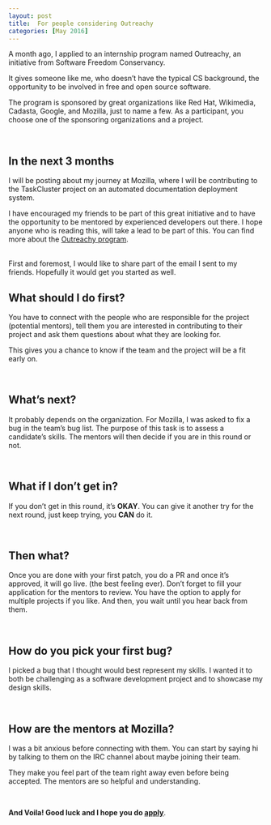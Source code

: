 ```yaml
---
layout: post
title:  For people considering Outreachy
categories: [May 2016]
---
```


A month ago, I applied to an internship program named Outreachy, an initiative from Software Freedom Conservancy.

It gives someone like me, who doesn’t have the typical CS background, the opportunity to be involved in free and open source software.


The program is sponsored by great organizations like Red Hat, Wikimedia, Cadasta, Google, and Mozilla, just to name a few. As a participant, you choose one of the sponsoring organizations and a project.

<br>

## **In the next 3 months**
I will be posting about my journey at Mozilla, where I will be contributing to the TaskCluster project on an automated documentation deployment system.


I have encouraged my friends to be part of this great initiative and to have the opportunity to be mentored by experienced developers out there. I hope anyone who is reading this, will take a lead to be part of this. You can find more about the [Outreachy program](https://www.gnome.org/outreachy/).

<br>
First and foremost, I would like to share part of the email I sent to my friends. Hopefully it would get you started as well.


## **What should I do first?**
You have to connect with the people who are responsible for the project (potential mentors), tell them you are interested in contributing to their project and ask them questions about what they are looking for.


This gives you a chance to know if the team and the project will be a fit early on.

<br>

## **What’s next?**
It probably depends on the organization. For Mozilla, I was asked to fix a bug in the team’s bug list. The purpose of this task is to assess a candidate’s skills. The mentors will then decide if you are in this round or not.

<br>

## **What if I don’t get in?**
If you don’t get in this round, it’s **OKAY**. You can give it another try for the next round, just keep trying, you **CAN** do it.

<br>

## **Then what?**
Once you are done with your first patch, you do a PR and once it’s approved, it will go live. (the best feeling ever).
Don’t forget to fill your application for the mentors to review. You have the option to apply for multiple projects if you like.
And then, you wait until you hear back from them.

<br>

## **How do you pick your first bug?**
I picked a bug that I thought would best represent my skills. I wanted it to both be challenging as a software development project and to showcase my design skills.

<br>

## **How are the mentors at Mozilla?**
I was a bit anxious before connecting with them.
You can start by saying hi by talking to them on the IRC channel about maybe joining their team.


They make you feel part of the team right away even before being accepted. The mentors are so helpful and understanding.

<br>

**And Voila! Good luck and I hope you do [apply](https://www.gnome.org/outreachy/)**.
